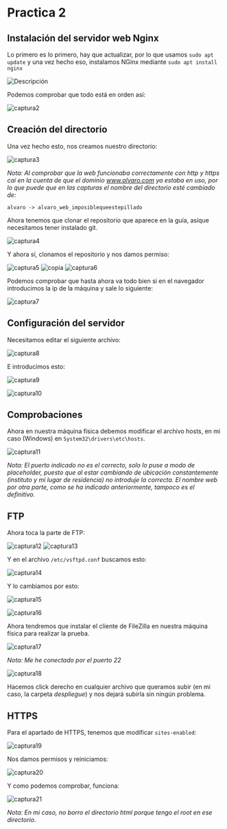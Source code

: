 # Practica 2

## Instalación del servidor web Nginx

Lo primero es lo primero, hay que actualizar, por lo que usamos ```sudo apt update``` y una vez hecho eso, instalamos NGinx mediante ```sudo apt install nginx```

<img src="./assets/images/1.PNG" alt="Descripción">

Podemos comprobar que todo está en orden así:

![captura2](assets/images/2.PNG)

## Creación del directorio

Una vez hecho esto, nos creamos nuestro directorio:

![captura3](assets/images/3.PNG)

*Nota: Al comprobar que la web funcionaba correctamente con http y https caí en la cuenta de que el dominio www.alvaro.com ya estaba en uso, por lo que puede que en las capturas el nombre del directorio esté cambiado de:*

`alvaro -> alvaro_web_imposiblequeestepillado`

Ahora tenemos que clonar el repositorio que aparece en la guía, asíque necesitamos tener instalado git.

![captura4](assets/images/4.PNG)

Y ahora sí, clonamos el repositorio y nos damos permiso:

![captura5](assets/images/5.PNG)
![copia](assets/images/18.PNG)
![captura6](assets/images/19.PNG)

Podemos comprobar que hasta ahora va todo bien si en el navegador introducimos la ip de la máquina y sale lo siguiente:

![captura7](assets/images/6.PNG)

## Configuración del servidor

Necesitamos editar el siguiente archivo:

![captura8](assets/images/7.PNG)

E introducimos esto:

![captura9](assets/images/8.PNG)

![captura10](assets/images/9.PNG)

## Comprobaciones

Ahora en nuestra máquina física debemos modificar el archivo hosts, en mi caso (Windows) en `System32\drivers\etc\hosts`.

![captura11](assets/images/10.PNG)

*Nota: El puerto indicado no es el correcto, solo lo puse a modo de placeholder, puesto que al estar cambiando de ubicación constantemente (instituto y mi lugar de residencia) no introduje la correcta. El nombre web por otra parte, como se ha indicado anteriormente, tampoco es el definitivo.*

## FTP

Ahora toca la parte de FTP:

![captura12](assets/images/11.PNG)
![captura13](assets/images/12.PNG)

Y en el archivo `/etc/vsftpd.conf` buscamos esto:

![captura14](assets/images/13.PNG)

Y lo cambiamos por esto:

![captura15](assets/images/14.PNG)

![captura16](assets/images/15.PNG)

Ahora tendremos que instalar el cliente de FileZilla en nuestra máquina física para realizar la prueba.

![captura17](assets/images/16.PNG)

*Nota: Me he conectado por el puerto 22*

![captura18](assets/images/17.PNG)

Hacemos click derecho en cualquier archivo que queramos subir (en mi caso, la carpeta *despliegue*) y nos dejará subirla sin ningún problema.

## HTTPS

Para el apartado de HTTPS, tenemos que modificar `sites-enabled`:

![captura19](assets/images/20.PNG)

Nos damos permisos y reiniciamos:

![captura20](assets/images/21.PNG)

Y como podemos comprobar, funciona:

![captura21](assets/images/22.PNG)

*Nota: En mi caso, no borro el directorio html porque tengo el root en ese directorio.*